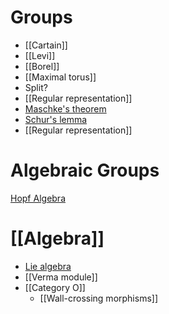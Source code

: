 # Groups

- [[Cartain]]
- [[Levi]]
- [[Borel]]
- [[Maximal torus]]
- Split?
- [[Regular representation]]
- [Maschke's theorem](Maschke's%20theorem)
- [Schur's lemma](Schur's%20lemma)
- [[Regular representation]]

# Algebraic Groups

[Hopf Algebra](Hopf%20Algebra)

# [[Algebra]]

- [Lie algebra](Lie%20algebra)
- [[Verma module]]
- [[Category O]]
	- [[Wall-crossing morphisms]]